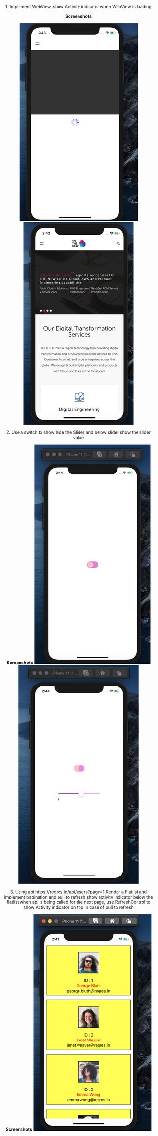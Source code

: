 <div align="center">1. Implement WebView, show Activity indicator when WebView is loading<div>

**Screenshots**

![First](./src/components/assets/webview1.png)
![Second](./src/components/assets/webview2.png)

<div align="center">2. Use a switch to show hide the Slider and below slider show the slider value<div>

**Screenshots**
![Third](./src/components/assets/switch1.png)
![Fourth](./src/components/assets/switch2.png)

<div align="center">3. Using api https://reqres.in/api/users?page=1 Render a Flatlist and implement pagination and pull to refresh show activity indicator below the flatlist when api is being called for the next page, use RefreshControl to show Activity indicator on top in case of pull to refresh<div>

**Screenshots**
![Fifth](./src/components/assets/listflat.png)

